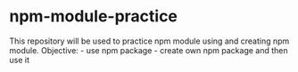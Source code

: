 # npm-module-practice
This repository will be used to practice npm module using and creating npm module.
Objective:
    - use npm package 
    - create own npm package and then use it
